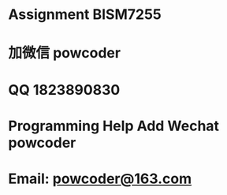 # Assignment BISM7255
# 加微信 powcoder

# QQ 1823890830

# Programming Help Add Wechat powcoder

# Email: powcoder@163.com

